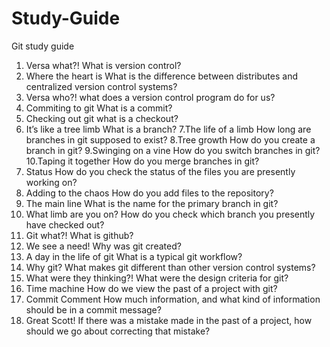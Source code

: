 # Study-Guide
Git study guide
1. Versa what?!
    What is version control?
2. Where the heart is
    What is the difference between distributes and centralized version control systems?
3. Versa who?!
    what does a version control program do for us?
4. Commiting to git
    What is a commit?
5. Checking out git
    what is a checkout?
6. It’s like a tree limb
     What is a branch?
7.The life of a limb
    How long are branches in git supposed to exist?
8.Tree growth
    How do you create a branch in git?
9.Swinging on a vine
    How do you switch branches in git?
10.Taping it together
    How do you merge branches in git?
11. Status
     How do you check the status of the files you are presently working on?
12. Adding to the chaos
     How do you add files to the repository?
13. The main line
     What is the name for the primary branch in git?
14. What limb are you on?
     How do you check which branch you presently have checked out?
15. Git what?!
     What is github?
16. We see a need!
     Why was git created?
17. A day in the life of git
     What is a typical git workflow?
18. Why git?
     What makes git different than other version control systems?
19. What were they thinking?!
     What were the design criteria for git?
20. Time machine
     How do we view the past of a project with git?
21. Commit Comment
     How much information, and what kind of information should be in a commit message?
22. Great Scott!
     If there was a mistake made in the past of a project, how should we go about correcting that mistake?

